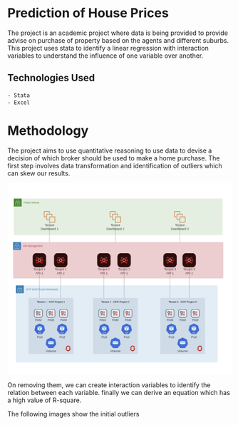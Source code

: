 # Prediction of House Prices

The project is an academic project where data is being provided to provide advise on purchase of property based on the agents and different suburbs. This project uses stata to identify a linear regression with interaction variables to understand the influence of one variable over another.

## Technologies Used
    - Stata
    - Excel

# Methodology

The project aims to use quantitative reasoning to use data to devise a decision of which broker should be used to make a home purchase. The first step involves data transformation and identification of outliers which can skew our results.

![My Image](https://github.com/peachypeachyy/portfolio-contents/blob/main/3_tier_arch/supporting_assets/3%20Tier%20Arch.jpg)

On removing them, we can create interaction variables to identify the relation between each variable. finally we can derive an equation which has a high value of R-square.

The following images show the initial outliers
